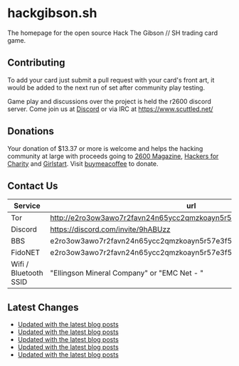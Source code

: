 # hackgibson.sh
The homepage for the open source Hack The Gibson // SH trading card game.


## Contributing

To add your card just submit a pull request with your card's front art, it would be added to the next run of set after community play testing.

Game play and discussions over the project is held the r2600 discord server. Come join us at [Discord](https://discord.com/invite/9hABUzz) or via IRC at https://www.scuttled.net/


## Donations

Your donation of $13.37 or more is welcome and helps the hacking community at large with proceeds going to [2600 Magazine](https://2600.com/), [Hackers for Charity](https://hackersforcharity.org) and [Girlstart](https://girlstart.org).  Visit [buymeacoffee](https://www.buymeacoffee.com/hackgibson.sh) to donate.


## Contact Us

Service | url
-|-
Tor | http://e2ro3ow3awo7r2favn24n65ycc2qmzkoayn5r57e3f56nvjwdcgg32ad.onion
Discord | https://discord.com/invite/9hABUzz
BBS | e2ro3ow3awo7r2favn24n65ycc2qmzkoayn5r57e3f56nvjwdcgg32ad.onion:23
FidoNET | e2ro3ow3awo7r2favn24n65ycc2qmzkoayn5r57e3f56nvjwdcgg32ad.onion:24554
Wifi / Bluetooth SSID | "Ellingson Mineral Company" or "EMC Net - <fidonet address>"

## Latest Changes
<!-- BLOG-POST-LIST:START -->
- [Updated with the latest blog posts](https://github.com/DFW2600/hackgibson.sh/commit/304810e99ba08248799f3ff9ee5e924015b7ecbb)
- [Updated with the latest blog posts](https://github.com/DFW2600/hackgibson.sh/commit/2e42a1db887be3cae4c22c4df73f93fd8c48b918)
- [Updated with the latest blog posts](https://github.com/DFW2600/hackgibson.sh/commit/9e1cafe635679d501da0d8e5a9a92d7d6e7d793b)
- [Updated with the latest blog posts](https://github.com/DFW2600/hackgibson.sh/commit/3b99dad8abe775ca6e7738c81ddbef42c0156d05)
- [Updated with the latest blog posts](https://github.com/DFW2600/hackgibson.sh/commit/293bc3f0642660c097d82da6336c027ab806e005)
<!-- BLOG-POST-LIST:END -->
